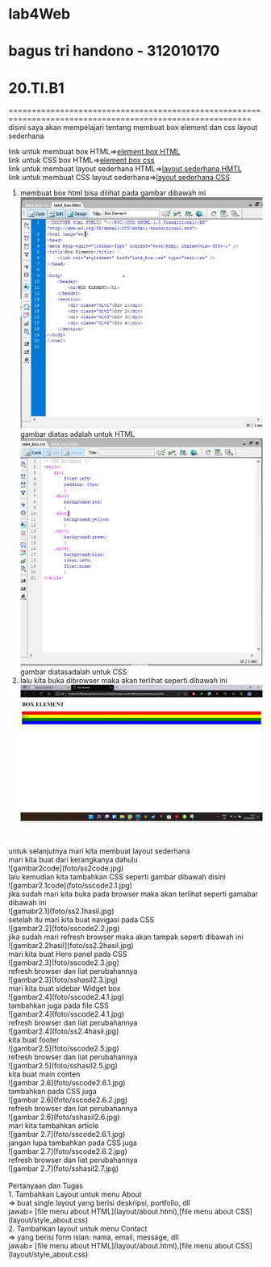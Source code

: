 # lab4Web
# bagus tri handono - 312010170
# 20.TI.B1
==========================================================================================================
disini saya akan mempelajari tentang membuat box element dan css layout sederhana</br>

link untuk membuat box HTML=>[element box HTML](box/lab4_box.html)</br>
link untuk CSS box HTML=>[element box css](box/lab4_box.css)</br>
link untuk membuat layout sederhana HTML=>[layout sederhana HMTL](layout/home.html)</br>
link untuk membuat CSS layout sederhana=>[layout sederhana CSS](layout/style.css)</br>

1. membuat box html bisa dilihat pada gambar dibawah ini</br>
![gambar1](foto/ss1code.jpg)</br>
gambar diatas adalah untuk HTML </br>
![gambar1.1](foto/ss1.1code.jpg)</br>
gambar diatasadalah untuk CSS</br>
2. lalu kita buka dibrowser maka akan terlihat seperti dibawah ini</br>
![gamabar1hasil](foto/ss1hasil.jpg)</br>
</br>
</br>
untuk selanjutnya mari kita membuat layout sederhana</br>
mari kita buat dari kerangkanya dahulu</br>
![gambar2code](foto/ss2code.jpg)</br>
 lalu kemudian kita tambahkan CSS seperti gambar dibawah disini</br>
![gambar2.1code](foto/sscode2.1.jpg)</br>
 jika sudah mari kita buka pada browser maka akan terlihat seperti gamabar dibawah ini</br>
![gamabr2.1](foto/ss2.1hasil.jpg)</br>
 setelah itu mari kita buat navigasi pada CSS</br>
![gambar2.2](foto/sscode2.2.jpg)</br>
 jika sudah mari refresh browser maka akan tampak seperti dibawah ini</br>
![gambar2.2hasil](foto/ss2.2hasil.jpg)</br>
 mari kita buat Hero panel pada CSS</br>
![gambar2.3](foto/sscode2.3.jpg)</br>
 refresh browser dan liat perubahannya</br>
![gambar2.3](foto/sshasil2.3.jpg)</br>
 mari kita buat sidebar Widget box</br>
![gambar2.4](foto/sscode2.4.1.jpg)</br>
 tambahkan juga pada file CSS</br>
![gambar2.4](foto/sscode2.4.1.jpg)</br>
 refresh browser dan liat perubahannya</br>
![gambar2.4](foto/ss2.4hasil.jpg)</br>
 kita buat footer</br>
![gambar2.5](foto/sscode2.5.jpg)</br>
 refresh browser dan liat perubahannya</br>
![gambar2.5](foto/sshasil2.5.jpg)</br>
 kita buat main conten </br>
![gambar 2.6](foto/sscode2.6.1.jpg)</br>
 tambahkan pada CSS juga </br>
![gambar 2.6](foto/sscode2.6.2.jpg)</br>
 refresh browser dan liat perubahannya</br>
![gambar 2.6](foto/sshasil2.6.jpg)</br>
 mari kita tambahkan article</br>
![gambar 2.7](foto/sscode2.6.1.jpg)</br>
 jangan lupa tambahkan pada CSS juga</br>
![gambar 2.7](foto/sscode2.6.2.jpg)</br>
 refresh browser dan liat perubahannya</br>
![gambar 2.7](foto/sshasil2.7.jpg)</br>
</br>
Pertanyaan dan Tugas</br>
1. Tambahkan Layout untuk menu About</br>
=> buat single layout yang berisi deskripsi, portfolio, dll</br>
jawab= [file menu about HTML](layout/about.html),[file menu about CSS](layout/style_about.css)</br>
2. Tambahkan layout untuk menu Contact</br>
=> yang berisi form isian: nama, email, message, dll</br>
jawab= [file menu about HTML](layout/about.html),[file menu about CSS](layout/style_about.css)</br>
